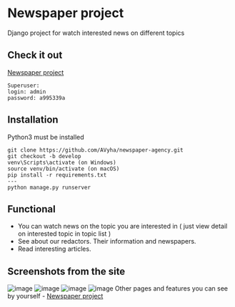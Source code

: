 # Newspaper project


Django project for watch interested news on different topics

## Check it out

[Newspaper project](https://newspapers.onrender.com/)
```
Superuser:
login: admin
password: a995339a
```


## Installation

Python3 must be installed

```shell
git clone https://github.com/AVyha/newspaper-agency.git
git checkout -b develop
venv\Scripts\activate (on Windows)
source venv/bin/activate (on macOS)
pip install -r requirements.txt
---
python manage.py runserver
```

## Functional

- You can watch news on the topic you are interested in ( just view detail on interested topic in topic list )
- See about our redactors. Their information and newspapers.
- Read interesting articles.

## Screenshots from the site

![image](https://user-images.githubusercontent.com/80789163/204873997-c7eb5272-2d76-47df-9501-2e20ee68954d.png)
![image](https://user-images.githubusercontent.com/80789163/204874183-35f46ef5-525b-455a-96fb-e8ab8d2d4caa.png)
![image](https://user-images.githubusercontent.com/80789163/204874217-1b26f62a-76fd-470d-9de1-946cc1f5a3cc.png)
![image](https://user-images.githubusercontent.com/80789163/204874265-2a19d2fe-a445-4306-84fc-e52c02510a8d.png)
Other pages and features you can see by yourself - [Newspaper project](https://newspapers.onrender.com/)



